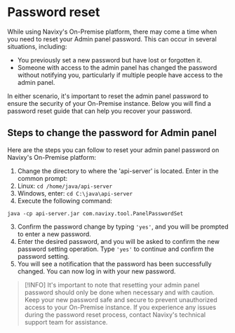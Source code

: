 # Password reset

While using Navixy's On-Premise platform, there may come a time when you need to reset your Admin panel password. This can occur in several situations, including:

- You previously set a new password but have lost or forgotten it.
- Someone with access to the admin panel has changed the password without notifying you, particularly if multiple people have access to the admin panel.

In either scenario, it's important to reset the admin panel password to ensure the security of your On-Premise instance. Below you will find a password reset guide that can help you recover your password.

## Steps to change the password for Admin panel

Here are the steps you can follow to reset your admin panel password on Navixy's On-Premise platform:

1. Change the directory to where the 'api-server' is located. Enter in the common prompt:
  1. Linux: `cd /home/java/api-server`
  2. Windows, enter: `cd C:\java\api-server`
2. Execute the following command:
```
java -cp api-server.jar com.navixy.tool.PanelPasswordSet
```
3. Confirm the password change by typing `'yes'`, and you will be prompted to enter a new password.
4. Enter the desired password, and you will be asked to confirm the new password setting operation. Type `'yes'` to continue and confirm the password setting.
5. You will see a notification that the password has been successfully changed. You can now log in with your new password.

> [!INFO]
> It's important to note that resetting your admin panel password should only be done when necessary and with caution. Keep your new password safe and secure to prevent unauthorized access to your On-Premise instance. If you experience any issues during the password reset process, contact Navixy's technical support team for assistance.